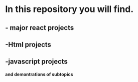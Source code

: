 # In this repository you will find.  
## - major react projects  
## -Html projects  
## -javascript projects  
#### and demontrations of subtopics
 
